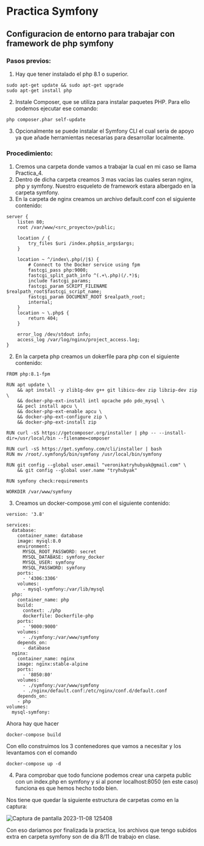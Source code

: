 # Practica Symfony
## Configuracion de entorno para trabajar con framework de php symfony

### Pasos previos:
1. Hay que tener instalado el php 8.1 o superior.
```
sudo apt-get update && sudo apt-get upgrade
sudo apt-get install php
```
2. Instale Composer, que se utiliza para instalar paquetes PHP. Para ello podemos ejecutar ese comando:
```
php composer.phar self-update
```
3. Opcionalmente se puede instalar el Symfony CLI el cual seria de apoyo ya que añade herramientas necesarias para desarrollar localmente.


### Procedimiento:
1. Cremos una carpeta donde vamos a trabajar la cual en mi caso se llama Practica_4.
1. Dentro de dicha carpeta creamos 3 mas vacias las cuales seran nginx, php y symfony. Nuestro esqueleto de framework estara albergado en la carpeta symfony.
1. En la carpeta de nginx creamos un archivo default.conf con el siguiente contenido:

```
server {
    listen 80;
    root /var/www/<src_proyecto>/public;

    location / {
        try_files $uri /index.php$is_args$args;
    }

    location ~ ^/index\.php(/|$) {
        # Connect to the Docker service using fpm
        fastcgi_pass php:9000;
        fastcgi_split_path_info ^(.+\.php)(/.*)$;
        include fastcgi_params;
        fastcgi_param SCRIPT_FILENAME $realpath_root$fastcgi_script_name;
        fastcgi_param DOCUMENT_ROOT $realpath_root;
        internal;
    }
    location ~ \.php$ {
        return 404;
    }

    error_log /dev/stdout info;
    access_log /var/log/nginx/project_access.log;
}
```
2. En la carpeta php creamos un dokerfile para php con el siguiente contenido:
```
FROM php:8.1-fpm

RUN apt update \
    && apt install -y zlib1g-dev g++ git libicu-dev zip libzip-dev zip \
    && docker-php-ext-install intl opcache pdo pdo_mysql \
    && pecl install apcu \
    && docker-php-ext-enable apcu \
    && docker-php-ext-configure zip \
    && docker-php-ext-install zip

RUN curl -sS https://getcomposer.org/installer | php -- --install-dir=/usr/local/bin --filename=composer

RUN curl -sS https://get.symfony.com/cli/installer | bash
RUN mv /root/.symfony5/bin/symfony /usr/local/bin/symfony 

RUN git config --global user.email "veronikatryhubyak@gmail.com" \ 
    && git config --global user.name "tryhubyak"

RUN symfony check:requirements

WORKDIR /var/www/symfony
```
3. Creamos un docker-compose.yml con el siguiente contenido:

```
version: '3.8'

services:
  database:
    container_name: database
    image: mysql:8.0
    environment:
      MYSQL_ROOT_PASSWORD: secret
      MYSQL_DATABASE: symfony_docker
      MYSQL_USER: symfony
      MYSQL_PASSWORD: symfony
    ports:
      - '4306:3306'
    volumes:
      - mysql-symfony:/var/lib/mysql
  php:
    container_name: php
    build:
      context: ./php
      dockerfile: Dockerfile-php
    ports:
      - '9000:9000'
    volumes:
      - ./symfony:/var/www/symfony
    depends_on:
      - database
  nginx:
    container_name: nginx
    image: nginx:stable-alpine
    ports:
      - '8050:80'
    volumes:
      - ./symfony:/var/www/symfony
      - ./nginx/default.conf:/etc/nginx/conf.d/default.conf
    depends_on:
    - php
volumes:
  mysql-symfony:
```
Ahora hay que hacer 
```
docker-compose build
```
Con ello construimos los 3 contenedores que vamos a necesitar y los levantamos con el comando
```
docker-compose up -d
```
4. Para comprobar que todo funcione podemos crear una carpeta public con un index.php en symfony y si al poner localhost:8050 (en este caso) funciona es que hemos hecho todo bien.
   
Nos tiene que quedar la siguiente estructura de carpetas como en la captura:

![Captura de pantalla 2023-11-08 125408](https://github.com/tryhubyak/DWES/assets/145651101/25e0918d-dd64-43d3-b08a-c9f133ab70c9)

Con eso dariamos por finalizada la practica, los archivos que tengo subidos extra en carpeta symfony son de dia 8/11 de trabajo en clase.
